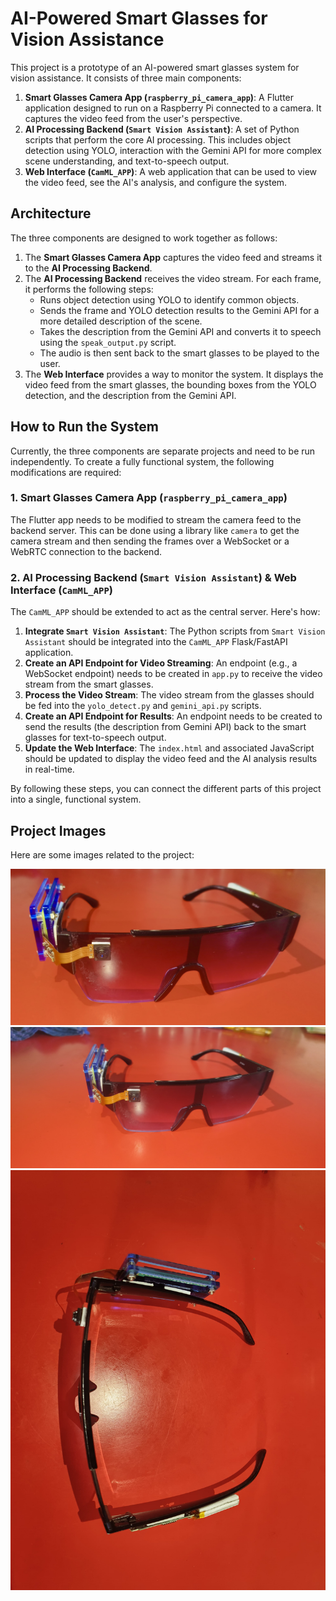 # AI-Powered Smart Glasses for Vision Assistance

This project is a prototype of an AI-powered smart glasses system for vision assistance. It consists of three main components:

1.  **Smart Glasses Camera App (`raspberry_pi_camera_app`)**: A Flutter application designed to run on a Raspberry Pi connected to a camera. It captures the video feed from the user's perspective.
2.  **AI Processing Backend (`Smart Vision Assistant`)**: A set of Python scripts that perform the core AI processing. This includes object detection using YOLO, interaction with the Gemini API for more complex scene understanding, and text-to-speech output.
3.  **Web Interface (`CamML_APP`)**: A web application that can be used to view the video feed, see the AI's analysis, and configure the system.

## Architecture

The three components are designed to work together as follows:

1.  The **Smart Glasses Camera App** captures the video feed and streams it to the **AI Processing Backend**.
2.  The **AI Processing Backend** receives the video stream. For each frame, it performs the following steps:
    *   Runs object detection using YOLO to identify common objects.
    *   Sends the frame and YOLO detection results to the Gemini API for a more detailed description of the scene.
    *   Takes the description from the Gemini API and converts it to speech using the `speak_output.py` script.
    *   The audio is then sent back to the smart glasses to be played to the user.
3.  The **Web Interface** provides a way to monitor the system. It displays the video feed from the smart glasses, the bounding boxes from the YOLO detection, and the description from the Gemini API.

## How to Run the System

Currently, the three components are separate projects and need to be run independently. To create a fully functional system, the following modifications are required:

### 1. Smart Glasses Camera App (`raspberry_pi_camera_app`)

The Flutter app needs to be modified to stream the camera feed to the backend server. This can be done using a library like `camera` to get the camera stream and then sending the frames over a WebSocket or a WebRTC connection to the backend.

### 2. AI Processing Backend (`Smart Vision Assistant`) & Web Interface (`CamML_APP`)

The `CamML_APP` should be extended to act as the central server. Here's how:

1.  **Integrate `Smart Vision Assistant`**: The Python scripts from `Smart Vision Assistant` should be integrated into the `CamML_APP` Flask/FastAPI application.
2.  **Create an API Endpoint for Video Streaming**: An endpoint (e.g., a WebSocket endpoint) needs to be created in `app.py` to receive the video stream from the smart glasses.
3.  **Process the Video Stream**: The video stream from the glasses should be fed into the `yolo_detect.py` and `gemini_api.py` scripts.
4.  **Create an API Endpoint for Results**: An endpoint needs to be created to send the results (the description from Gemini API) back to the smart glasses for text-to-speech output.
5.  **Update the Web Interface**: The `index.html` and associated JavaScript should be updated to display the video feed and the AI analysis results in real-time.

By following these steps, you can connect the different parts of this project into a single, functional system.

## Project Images

Here are some images related to the project:

![Image 1](glass_1.jpeg)
![Image 2](glass_2.jpeg)
![Image 3](glass_3.jpeg)